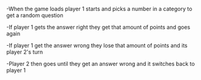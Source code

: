 -When the game loads player 1 starts and picks a number in a category to get a random question

-If player 1 gets the answer right they get that amount of points and goes again

-If player 1 get the answer wrong they lose that amount of points and its player 2's turn

-Player 2 then goes until they get an answer wrong and it switches back to player 1
